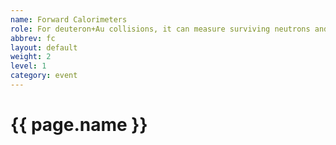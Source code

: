 ```yaml
---
name: Forward Calorimeters
role: For deuteron+Au collisions, it can measure surviving neutrons and protons from the original deuteron.
abbrev: fc
layout: default
weight: 2
level: 1
category: event
---
```

# {{ page.name }}


